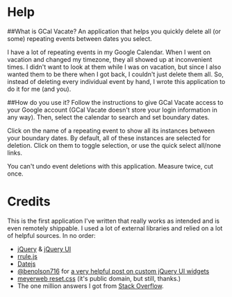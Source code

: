# Help

##What is GCal Vacate?
An application that helps you quickly delete all (or some) repeating events between dates you select.

I have a lot of repeating events in my Google Calendar.  When I went on vacation and changed my timezone, they all showed up at inconvenient times.  I didn't want to look at them while I was on vacation, but since I also wanted them to be there when I got back, I couldn't just delete them all.  So, instead of deleting every individual event by hand, I wrote this application to do it for me (and you).  

##How do you use it?
Follow the instructions to give GCal Vacate access to your Google account (GCal Vacate doesn't store your login information in any way).  Then, select the calendar to search and set boundary dates.

Click on the name of a repeating event to show all its instances between your boundary dates.  By default, all of these instances are selected for deletion.  Click on them to toggle selection, or use the quick select all/none links.

You can't undo event deletions with this application.  Measure twice, cut once.

# Credits

This is the first application I've written that really works as intended and is even remotely shippable.  I used a lot of external libraries and relied on a lot of helpful sources.  In no order:

* [jQuery](http://jquery.com/) & [jQuery UI](http://jqueryui.com/)
* [rrule.js](https://github.com/jkbrzt/rrule)
* [Datejs](http://www.datejs.com/)
* [@benolson716](https://twitter.com/benolson716) for [a very helpful post on custom jQuery UI widgets](http://www.benknowscode.com/2014/03/customize-jquery-ui-autocomplete-menu.html)
* [meyerweb reset.css](http://meyerweb.com/eric/tools/css/reset/) (it's public domain, but still, thanks.)
* The one million answers I got from [Stack Overflow](http://stackoverflow.com/).